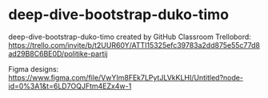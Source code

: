 # deep-dive-bootstrap-duko-timo
deep-dive-bootstrap-duko-timo created by GitHub Classroom
Trellobord: https://trello.com/invite/b/t2UUR60Y/ATTI15325efc39783a2dd875e55c77d8ad29B8C6BE0D/politike-partij

Figma designs: https://www.figma.com/file/VwYIm8FEk7LPytJLVkKLHI/Untitled?node-id=0%3A1&t=6LD7OQJFtm4EZx4w-1